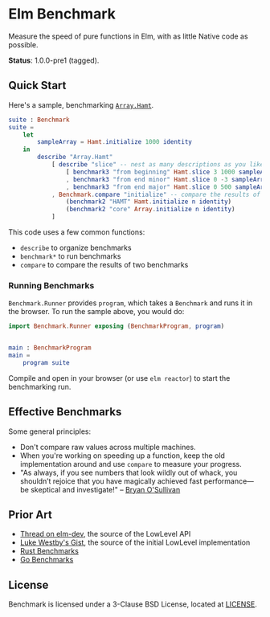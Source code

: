 # Elm Benchmark

Measure the speed of pure functions in Elm, with as little Native code as possible.

**Status**: 1.0.0-pre1 (tagged).

## Quick Start

Here's a sample, benchmarking [`Array.Hamt`](https://github.com/Skinney/elm-array-exploration).

```elm
suite : Benchmark
suite =
    let
        sampleArray = Hamt.initialize 1000 identity
    in
        describe "Array.Hamt"
            [ describe "slice" -- nest as many descriptions as you like
                [ benchmark3 "from beginning" Hamt.slice 3 1000 sampleArray
                , benchmark3 "from end minor" Hamt.slice 0 -3 sampleArray
                , benchmark3 "from end major" Hamt.slice 0 500 sampleArray ]
            , Benchmark.compare "initialize" -- compare the results of two benchmarks
                (benchmark2 "HAMT" Hamt.initialize n identity)
                (benchmark2 "core" Array.initialize n identity)
            ]
```

This code uses a few common functions:

-   `describe` to organize benchmarks
-   `benchmark*` to run benchmarks
-   `compare` to compare the results of two benchmarks

### Running Benchmarks

`Benchmark.Runner` provides `program`, which takes a `Benchmark` and runs it in the browser.
To run the sample above, you would do:

```elm
import Benchmark.Runner exposing (BenchmarkProgram, program)


main : BenchmarkProgram
main =
    program suite
```

Compile and open in your browser (or use `elm reactor`) to start the benchmarking run.

## Effective Benchmarks

Some general principles:

-   Don't compare raw values across multiple machines.
-   When you're working on speeding up a function, keep the old implementation around and use `compare` to measure your progress.
-   "As always, if you see numbers that look wildly out of whack, you shouldn’t rejoice that you have magically achieved fast performance—be skeptical and investigate!" – [Bryan O'Sullivan](http://www.serpentine.com/criterion/tutorial.html)

## Prior Art

-   [Thread on elm-dev](https://groups.google.com/forum/#!topic/elm-dev/6YyRsZ0vtDg), the source of the LowLevel API
-   [Luke Westby's Gist](https://gist.github.com/lukewestby/9d8e2b0816d417eae926ed86c01de0b8), the source of the initial LowLevel implementation
-   [Rust Benchmarks](https://doc.rust-lang.org/1.1.0/src/test/lib.rs.html#1090-1161)
-   [Go Benchmarks](https://golang.org/src/testing/benchmark.go#L250)

## License

Benchmark is licensed under a 3-Clause BSD License, located at [LICENSE](LICENSE).
